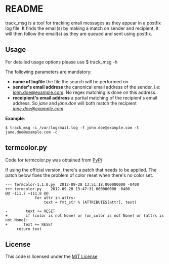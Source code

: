 README
======

track_msg is a tool for tracking email messages as they appear in a postfix log file. It finds the email(s) by making a match on sender and recipient, it will then follow the email(s) as they are queued and sent using postfix.


Usage
-------	

For detailed usage options please use
	$ track_msg -h

The following parameters are mandatory:
+ **name of logfile** the file the search will be performed on
+ **sender's email address** the canonical email address of the sender. i.e: john.doe@example.com. No regex matching is done on this address.
+ **receipient's email address** a partial matching of the recipient's email address. So *jane* and *jane.doe* will both match the recipient *jane.doe@example.com*.

**Example**:

    $ track_msg -i /var/log/mail.log -f john.doe@example.com -t jane.doe@example.com -c

termcolor.py 
-------

Code for termcolor.py was obtained from [PyPi](http://pypi.python.org/pypi/termcolor/) 

If using the official version, there's a patch that needs to be applied. The patch below fixes the problem of color reset when there's no color set. 

```
--- termcolor-1.1.0.py	2012-09-28 13:51:18.000000000 -0400
+++ termcolor.py	2012-09-28 13:47:31.000000000 -0400
@@ -111,7 +111,8 @@
             for attr in attrs:
                 text = fmt_str % (ATTRIBUTES[attr], text)
 
-        text += RESET
+        if (color is not None) or (on_color is not None) or (attrs is not None):
+	    text += RESET
     return text
```




License
--------

This code is licensed under the [MIT License](License.md)

